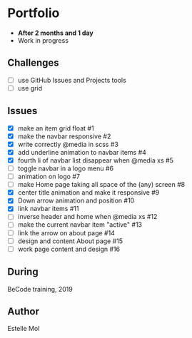 # Portfolio
* **After 2 months and 1 day**
* Work in progress

## Challenges
* [ ] use GitHub Issues and Projects tools
* [ ] use grid

## Issues
* [x] make an item grid float #1
* [x] make the navbar responsive #2
* [x] write correctly @media in scss #3
* [x] add underline animation to navbar items #4
* [x] fourth li of navbar list disappear when @media xs #5
* [ ] toggle navbar in a logo menu #6
* [ ] animation on logo #7
* [ ] make Home page taking all space of the (any) screen #8
* [x] center title animation and make it responsive #9
* [x] Down arrow animation and position #10
* [x] link navbar items #11
* [ ] inverse header and home when @media xs #12
* [ ] make the current navbar item "active" #13
* [ ] link the arrow on about page #14
* [ ] design and content About page #15
* [ ] work page content and design #16

## During
BeCode training, 2019

## Author
Estelle Mol
